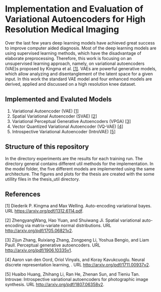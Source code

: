# Implementation and Evaluation of Variational Autoencoders for High Resolution Medical Imaging
 
Over the last few years deep learning models have achieved great success to improve computer aided diagnosis. Most of the deep learning models are using supervised learning methods, which have the disadvantage of elaborate preprocessing. Therefore, this work is focusing on an unsupervised learning approach, namely, on variational autoencoders (VAE)s proposed by Kingma et al. [[1]](#1). VAEs are powerful generative models, which allow analyzing and disentanglement of the latent space for a given input. In this work the standard VAE model and four enhanced models are derived, applied and discussed on a high resolution knee dataset.

## Implemented and Evaluted Models
1. Variational Autoencoder (VAE) [[1]](#1)
2. Spatial Variational Autoencoder (SVAE) [[2]](#2)
3. Variational Perceptual Generative Autoencoders (VPGA) [[3]](#3)
4. Vector Quantized Variational Autoencoder (VQ-VAE) [[4]](#4)
5. Introspective Variational Autoencoder (IntroVAE) [[5]](#5)

## Structure of this repository
In the directory experiments are the results for each training run. The directory general contains different util methods for the implementation. In the model folder, the five different models are implemented using the same architecture. The figures and plots for the thesis are created with the some utillity files in the thesis_util directory. 
## References
<a id="1">[1]</a> 
Diederik P. Kingma and Max Welling. Auto-encoding variational bayes. URL
https://arxiv.org/pdf/1312.6114.pdf.

<a id="2">[2]</a> 
ZhengyangWang, Hao Yuan, and Shuiwang Ji. Spatial variational auto-encoding via
matrix-variate normal distributions. URL http://arxiv.org/pdf/1705.06821v2.

<a id="3">[3]</a>
Zijun Zhang, Ruixiang Zhang, Zongpeng Li, Yoshua Bengio, and Liam Paull. Perceptual
generative autoencoders. URL http://arxiv.org/pdf/1906.10335v1.

<a id="4">[4]</a>
Aaron van den Oord, Oriol Vinyals, and Koray Kavukcuoglu. Neural discrete representation
learning, . URL http://arxiv.org/pdf/1711.00937v2.

<a id="5">[5]</a>
Huaibo Huang, Zhihang Li, Ran He, Zhenan Sun, and Tieniu Tan. Introvae:
Introspective variational autoencoders for photographic image synthesis. URL
http://arxiv.org/pdf/1807.06358v2.